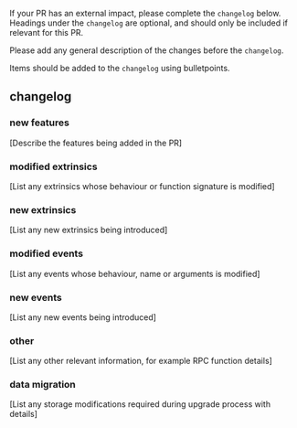 If your PR has an external impact, please complete the `changelog` below. Headings under the `changelog` are optional, and should only be included if relevant for this PR.

Please add any general description of the changes before the `changelog`.

Items should be added to the `changelog` using bulletpoints.

## changelog

### new features

[Describe the features being added in the PR]

### modified extrinsics

[List any extrinsics whose behaviour or function signature is modified]

### new extrinsics

[List any new extrinsics being introduced]

### modified events

[List any events whose behaviour, name or arguments is modified]

### new events

[List any new events being introduced]

### other

[List any other relevant information, for example RPC function details]

### data migration

[List any storage modifications required during upgrade process with details]
